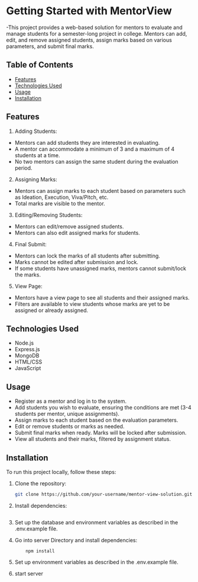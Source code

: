 # Getting Started with MentorView
-This project provides a web-based solution for mentors to evaluate and manage students for a semester-long project in college. Mentors can add, edit, and remove assigned students, assign marks based on various parameters, and submit final marks.


## Table of Contents

- [Features](#features)
- [Technologies Used](#technologies-used)
- [Usage](#usage)
- [Installation](#installation)

## Features

1. Adding Students:
- Mentors can add students they are interested in evaluating.
- A mentor can accommodate a minimum of 3 and a maximum of 4 students at a time.
- No two mentors can assign the same student during the evaluation period.

2. Assigning Marks:
- Mentors can assign marks to each student based on parameters such as Ideation, Execution, Viva/Pitch, etc.
- Total marks are visible to the mentor.

3. Editing/Removing Students:
- Mentors can edit/remove assigned students.
- Mentors can also edit assigned marks for students.

4. Final Submit:
- Mentors can lock the marks of all students after submitting.
- Marks cannot be edited after submission and lock.
- If some students have unassigned marks, mentors cannot submit/lock the marks.

5. View Page:
- Mentors have a view page to see all students and their assigned marks.
- Filters are available to view students whose marks are yet to be assigned or already assigned.



## Technologies Used
- Node.js
- Express.js
- MongoDB
- HTML/CSS
- JavaScript

## Usage
- Register as a mentor and log in to the system.
- Add students you wish to evaluate, ensuring the conditions are met (3-4 students per mentor, unique assignments).
- Assign marks to each student based on the evaluation parameters.
- Edit or remove students or marks as needed.
- Submit final marks when ready. Marks will be locked after submission.
- View all students and their marks, filtered by assignment status.
 
 
## Installation

To run this project locally, follow these steps:

1. Clone the repository:

   ```bash
   git clone https://github.com/your-username/mentor-view-solution.git

2. Install dependencies:

    ```npm install 

3. Set up the database and environment variables as described in the .env.example file.

4. Go into server Directory and install dependencies:
    
    ```cd server
        npm install

5. Set up environment variables as described in the .env.example file.

6. start server

    ```npm run start